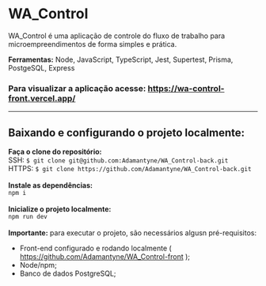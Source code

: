 # WA_Control
WA_Control é uma aplicação de controle do fluxo de trabalho para microempreendimentos de forma simples e prática.

**Ferramentas:** Node, JavaScript, TypeScript, Jest, Supertest, Prisma, PostgeSQL, Express

### Para visualizar a aplicação acesse: <a target="_blank" href="https://wa-control-front.vercel.app/">https://wa-control-front.vercel.app/</a>

<hr/>

## Baixando e configurando o projeto localmente:

**Faça o clone do repositório:**
<br />
SSH: `$ git clone git@github.com:Adamantyne/WA_Control-back.git`
<br />
HTTPS: `$ git clone https://github.com/Adamantyne/WA_Control-back.git`
<br />
<br />
**Instale as dependências:**
<br />
`npm i`
<br />
<br />
**Inicialize o projeto localmente:**
<br />
`npm run dev`
<br />
<br />
**Importante:** para executar o projeto, são necessários algusn pré-requisitos:
- Front-end configurado e rodando localmente ( <a target="_blank" href="https://github.com/Adamantyne/WA_Control-front">https://github.com/Adamantyne/WA_Control-front </a>);
- Node/npm;
- Banco de dados PostgreSQL;
